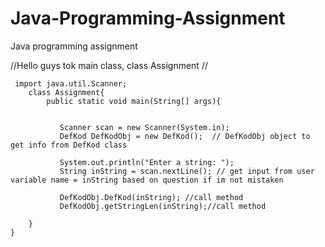 # Java-Programming-Assignment
Java programming assignment

//Hello guys tok main class, class Assignment
//


     import java.util.Scanner;
        class Assignment{
            public static void main(String[] args){


               Scanner scan = new Scanner(System.in);
               DefKod DefKodObj = new DefKod();  // DefKodObj object to get info from DefKod class

               System.out.println("Enter a string: ");
               String inString = scan.nextLine(); // get input from user variable name = inString based on question if im not mistaken

               DefKodObj.DefKod(inString); //call method
               DefKodObj.getStringLen(inString);//call method

        }
    }
